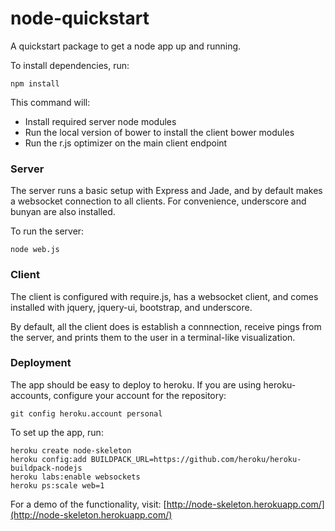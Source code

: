 node-quickstart
=============

A quickstart package to get a node app up and running.

To install dependencies, run:

    npm install

This command will:

* Install required server node modules
* Run the local version of bower to install the client bower modules
* Run the r.js optimizer on the main client endpoint

### Server

The server runs a basic setup with Express and Jade, and by default makes a websocket connection to all clients. For convenience, underscore and bunyan are also installed.

To run the server:

    node web.js

### Client

The client is configured with require.js, has a websocket client, and comes installed with jquery, jquery-ui, bootstrap, and underscore.

By default, all the client does is establish a connnection, receive pings from the server, and prints them to the user in a terminal-like visualization.

### Deployment

The app should be easy to deploy to heroku. If you are using heroku-accounts, configure your account for the repository:

    git config heroku.account personal

To set up the app, run:

    heroku create node-skeleton
    heroku config:add BUILDPACK_URL=https://github.com/heroku/heroku-buildpack-nodejs
    heroku labs:enable websockets
    heroku ps:scale web=1

For a demo of the functionality, visit: [http://node-skeleton.herokuapp.com/](http://node-skeleton.herokuapp.com/)
